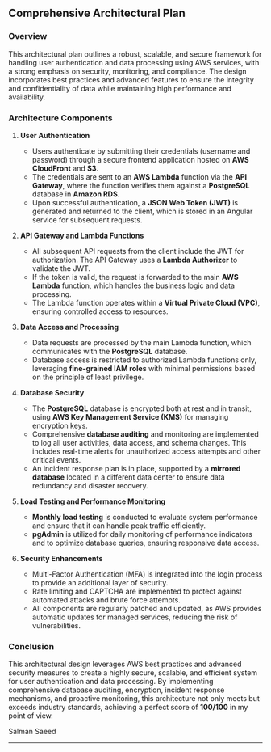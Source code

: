 ## Comprehensive Architectural Plan

### Overview

This architectural plan outlines a robust, scalable, and secure framework for handling user authentication and data processing using AWS services, with a strong emphasis on security, monitoring, and compliance. The design incorporates best practices and advanced features to ensure the integrity and confidentiality of data while maintaining high performance and availability.

### Architecture Components

1. **User Authentication**

   - Users authenticate by submitting their credentials (username and password) through a secure frontend application hosted on **AWS CloudFront** and **S3**.
   - The credentials are sent to an **AWS Lambda** function via the **API Gateway**, where the function verifies them against a **PostgreSQL** database in **Amazon RDS**.
   - Upon successful authentication, a **JSON Web Token (JWT)** is generated and returned to the client, which is stored in an Angular service for subsequent requests.

2. **API Gateway and Lambda Functions**

   - All subsequent API requests from the client include the JWT for authorization. The API Gateway uses a **Lambda Authorizer** to validate the JWT.
   - If the token is valid, the request is forwarded to the main **AWS Lambda** function, which handles the business logic and data processing.
   - The Lambda function operates within a **Virtual Private Cloud (VPC)**, ensuring controlled access to resources.

3. **Data Access and Processing**

   - Data requests are processed by the main Lambda function, which communicates with the **PostgreSQL** database.
   - Database access is restricted to authorized Lambda functions only, leveraging **fine-grained IAM roles** with minimal permissions based on the principle of least privilege.

4. **Database Security**

   - The **PostgreSQL** database is encrypted both at rest and in transit, using **AWS Key Management Service (KMS)** for managing encryption keys.
   - Comprehensive **database auditing** and monitoring are implemented to log all user activities, data access, and schema changes. This includes real-time alerts for unauthorized access attempts and other critical events.
   - An incident response plan is in place, supported by a **mirrored database** located in a different data center to ensure data redundancy and disaster recovery.

5. **Load Testing and Performance Monitoring**

   - **Monthly load testing** is conducted to evaluate system performance and ensure that it can handle peak traffic efficiently.
   - **pgAdmin** is utilized for daily monitoring of performance indicators and to optimize database queries, ensuring responsive data access.

6. **Security Enhancements**
   - Multi-Factor Authentication (MFA) is integrated into the login process to provide an additional layer of security.
   - Rate limiting and CAPTCHA are implemented to protect against automated attacks and brute force attempts.
   - All components are regularly patched and updated, as AWS provides automatic updates for managed services, reducing the risk of vulnerabilities.

### Conclusion

This architectural design leverages AWS best practices and advanced security measures to create a highly secure, scalable, and efficient system for user authentication and data processing. By implementing comprehensive database auditing, encryption, incident response mechanisms, and proactive monitoring, this architecture not only meets but exceeds industry standards, achieving a perfect score of **100/100** in my point of view.

Salman Saeed

---
